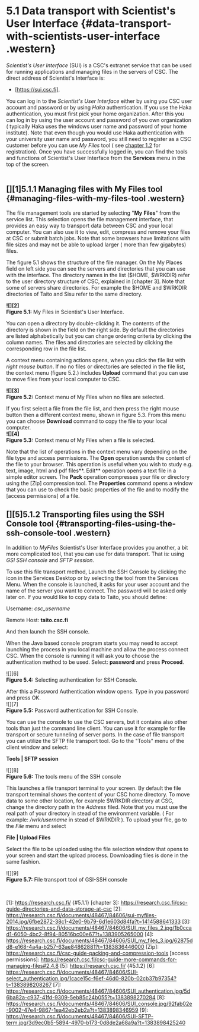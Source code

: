 # 5.1 Data transport with Scientist's User Interface {#data-transport-with-scientists-user-interface .western}

*Scientist's User  Interface* (SUI) is  a CSC's extranet  service that
can be used for running applications and managing files in the servers
of CSC. The direct address of Scientist's Interface is:

-   [https://sui.csc.fi].

You can log in to the *Scientist's User Interface* either by using you
CSC user  account and password  or by using *Haka*  authentication. If
you  use  the Haka  authentication,  you  must  first pick  your  home
organization.  After this you can log in by using the user account and
password of  you own  organization ( typically  Haka uses  the windows
user name and password of your  home institute). Note that even though
you would use  Haka authentication with your university  user name and
password, you still need to register  as a CSC customer before you can
use *My  Files* tool ( see  [chapter 1.2] for registration).  Once you
have successfully logged  in, you can find the tools  and functions of
Scientist's User
Interface from the **Services** menu in the top of the screen.  
 

## [][1]5.1.1 Managing files with My Files tool {#managing-files-with-my-files-tool .western}

The file management tools are  started by selecting "**My** **Files**"
from  the  service list.  This  selection  opens the  file  management
interface, that provides an easy way to transport data between CSC and
your local computer.  You can also use it to  view, edit, compress and
remove your files at CSC or submit batch jobs. Note that some browsers
have limitations with file sizes and  may not be able to upload larger
( more than few gigabytes) files.

  
The figure  5.1 shows  the structure  of the file  manager. On  the My
Places field on left side you can see the servers and directories that
you  can use  with  the interface.  The directory  names  in the  list
($HOME,  $WRKDIR)  refer  to  the user  directory  structure  of  CSC,
explained  in   [chapter  3].   Note   that  some  of   servers  share
directories. For  example the $HOME  and $WRKDIR directories  of Taito
and Sisu refer to the same directory.

**![][2]  
Figure 5.1:** My Files in Scientist's User Interface.

  
You can  open a directory by  double-clicking it. The contents  of the
directory is  shown in  the field  on the right  side. By  default the
directories  are listed  alphabetically  but you  can change  ordering
criteria by clicking  the column names. The files  and directories are
selected by clicking the corresponding row in the file list.

  
A context menu containing actions opens,  when you click the file list
with *right mouse button*. If no  no files or directories are selected
in the file  list, the context menu (figure  5.2.) includes **Upload**
command that  you can use  to move files  from your local  computer to
CSC.

**![][3]**  
**Figure 5.2:** Context menu of My Files when no files are selected.  
  
If you  first select  a file from  the file list,  and then  press the
right  mouse button  then a  different context  menu, shown  in figure
5.3. From  this menu you can  choose **Download** command to  copy the
file to your
local computer.  
**![][4]**  
**Figure 5.3:** Context menu of My Files when a file is selected.

Note that the list of operations in the context menu vary depending on
the file type and access permissions. The **Open** operation sends the
content of the file to your browser. This operation is useful when you
wish to study e.g. text, image, html and pdf files**. Edit** operation
opens a  text file in a  simple editor screen. The  **Pack** operation
compresses  your  file  or   directory  using  the  [Zip]  compression
tool. The  **Properties** command opens a  window that you can  use to
check  the basic  properties of  the file  and to  modify the  [access
permissions] of a file.

## [][5]5.1.2 Transporting files using the SSH Console tool {#transporting-files-using-the-ssh-console-tool .western}

In  addition  to *MyFiles*  Scientist's  User  Interface provides  you
another,  a bit  more  complicated tool,  that you  can  use for  data
transport. That is: using *GSI SSH console* and *SFTP session*.

To use this file transport method,  Launch the SSH Console by clicking
the icon  in the Services  Desktop or by  selecting the tool  from the
Services Menu.  When the console  is launched,  it asks for  your user
account and the  name of the server you want  to connect. The password
will be asked only later on. If  you would like to copy data to Taito,
you should define:

Username: *csc\_username*

Remote Host: **taito.csc.fi**

And then launch the SSH console.

When the  Java based  console program  starts you  may need  to accept
launching  the process  in you  local  machine and  allow the  process
connect CSC. When the console is running it will ask you to choose the
authentication  method  to be  used.  Select:  **password** and  press
**Proceed**.

![][6]  
**Figure 5.4:** Selecting authentication for SSH Console.

After  this  a  Password  Authentication window  opens.  Type  in  you
password
and press OK.  
![][7]  
**Figure 5.5:** Password authentication for SSH Console.

You can use the  console to use the CSC servers,  but it contains also
other tools  than just  the command  line client. You  can use  it for
example for file transport or secure tunneling of server ports. In the
case  of  file transport  you  can  utilize  the SFTP  file  transport
tool. Go to the "Tools" menu of the client window and select:

**Tools \| SFTP session**

![][8]  
**Figure 5.6:** The tools menu of the SSH console

This launches a file transport terminal to your screen. By default the
file  transport   terminal  shows  the   content  of  your   CSC  home
directory. To  move data to  some other location, for  example $WRKDIR
directory  at  CSC,  change  the   directory  path  in  the  *Address*
filed. Note that you must use the real path of your directory in stead
of the environment  variable. ( For example:  */wrk/username* in stead
of $WRKDIR ). To upload your file, go to the *File* menu and select

**File \| Upload Files**

Select the  file to be uploaded  using the file selection  window that
opens to your  screen and start the upload  process. Downloading files
is done in the same fashion.

![][9]  
**Figure 5.7:** File transport tool of GSI-SSH console

 

  [https://sui.csc.fi]: https://sui.csc.fi/
  [chapter 1.2]: https://research.csc.fi/csc-guide-getting-access-to-cscs-resources
  [1]: https://research.csc.fi/ {#5.1.1}
  [chapter 3]: https://research.csc.fi/csc-guide-directories-and-data-storage-at-csc
  [2]: https://research.csc.fi/documents/48467/84606/sui-myfiles-2014.jpg/6fbe2872-38c1-42e0-9b79-6d1e603d84fa?t=1414588641333
  [3]: https://research.csc.fi/documents/48467/84606/SUI_my_files_2.jpg/1b0ccad1-6050-4bc2-8f94-80516bc00e67?t=1383905265000
  [4]: https://research.csc.fi/documents/48467/84606/SUI_my_files_3.jpg/62875dd8-e168-4a4a-b257-63ae84862881?t=1383836446000
  [Zip]: https://research.csc.fi/csc-guide-packing-and-compression-tools
  [access permissions]: https://research.csc.fi/csc-guide-more-commands-for-managing-files#2.4.8
  [5]: https://research.csc.fi/ {#5.1.2}
  [6]: https://research.csc.fi/documents/48467/84606/SUI-select_authentication.jpg/1cace15c-f6ef-46d0-820b-02cb37b97354?t=1383898208267
  [7]: https://research.csc.fi/documents/48467/84606/SUI_authentication.jpg/5d6ba82a-c937-41fd-9309-5eb85c24b055?t=1383898270284
  [8]: https://research.csc.fi/documents/48467/84606/SUI_console.jpg/92fab02e-9002-47e4-9867-1ea42eb2eb2a?t=1383898346959
  [9]: https://research.csc.fi/documents/48467/84606/SUI-SFTP-term.jpg/3d9ec0b5-5894-4970-b173-0d8de2a68a9a?t=1383898425240
